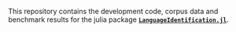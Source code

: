 This repository contains the development code, corpus data and benchmark results for the julia package [**`LanguageIdentification.jl`**](https://github.com/guo-yong-zhi/LanguageIdentification.jl). 